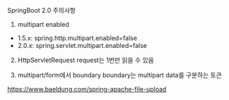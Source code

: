 SpringBoot 2.0 주의사항

1. multipart enabled
* 1.5.x: spring.http.multipart.enabled=false 
* 2.0.x: spring.servlet.multipart.enabled=false 

2. HttpServletRequest request는 1번만 읽을 수 있음 

3. multipart/form에서 boundary
boundary는 multipart data를 구분하는 토큰  

https://www.baeldung.com/spring-apache-file-upload
